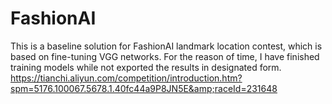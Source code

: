 # FashionAI
This is a baseline solution for FashionAI landmark location contest, which is based on fine-tuning VGG networks.
For the reason of time, I have finished training models while not exported the results in designated form.
https://tianchi.aliyun.com/competition/introduction.htm?spm=5176.100067.5678.1.40fc44a9P8JN5E&amp;raceId=231648
